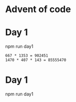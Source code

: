 # Advent of code

# Day 1
npm run day1
```
667 * 1353 = 902451
1470 * 407 * 143 = 85555470
```

# Day 1
npm run day1
